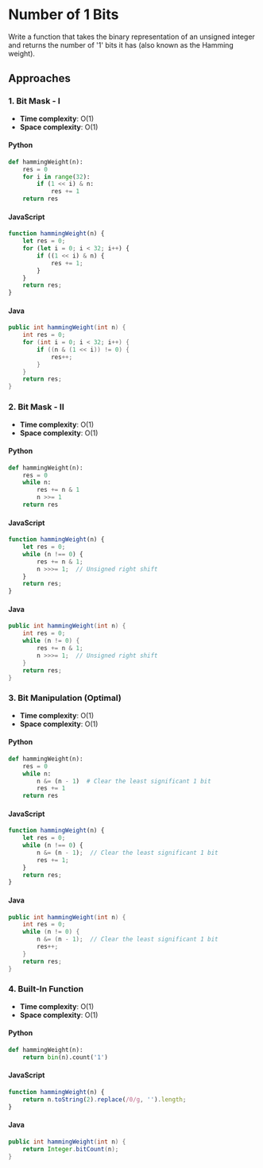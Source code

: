 # Number of 1 Bits

Write a function that takes the binary representation of an unsigned integer and returns the number of '1' bits it has (also known as the Hamming weight).

## Approaches

### 1. Bit Mask - I
- **Time complexity**: O(1)
- **Space complexity**: O(1)

#### Python
```python
def hammingWeight(n):
    res = 0
    for i in range(32):
        if (1 << i) & n:
            res += 1
    return res
```

#### JavaScript
```javascript
function hammingWeight(n) {
    let res = 0;
    for (let i = 0; i < 32; i++) {
        if ((1 << i) & n) {
            res += 1;
        }
    }
    return res;
}
```

#### Java
```java
public int hammingWeight(int n) {
    int res = 0;
    for (int i = 0; i < 32; i++) {
        if ((n & (1 << i)) != 0) {
            res++;
        }
    }
    return res;
}
```

### 2. Bit Mask - II
- **Time complexity**: O(1)
- **Space complexity**: O(1)

#### Python
```python
def hammingWeight(n):
    res = 0
    while n:
        res += n & 1
        n >>= 1
    return res
```

#### JavaScript
```javascript
function hammingWeight(n) {
    let res = 0;
    while (n !== 0) {
        res += n & 1;
        n >>>= 1;  // Unsigned right shift
    }
    return res;
}
```

#### Java
```java
public int hammingWeight(int n) {
    int res = 0;
    while (n != 0) {
        res += n & 1;
        n >>>= 1;  // Unsigned right shift
    }
    return res;
}
```

### 3. Bit Manipulation (Optimal)
- **Time complexity**: O(1)
- **Space complexity**: O(1)

#### Python
```python
def hammingWeight(n):
    res = 0
    while n:
        n &= (n - 1)  # Clear the least significant 1 bit
        res += 1
    return res
```

#### JavaScript
```javascript
function hammingWeight(n) {
    let res = 0;
    while (n !== 0) {
        n &= (n - 1);  // Clear the least significant 1 bit
        res += 1;
    }
    return res;
}
```

#### Java
```java
public int hammingWeight(int n) {
    int res = 0;
    while (n != 0) {
        n &= (n - 1);  // Clear the least significant 1 bit
        res++;
    }
    return res;
}
```

### 4. Built-In Function
- **Time complexity**: O(1)
- **Space complexity**: O(1)

#### Python
```python
def hammingWeight(n):
    return bin(n).count('1')
```

#### JavaScript
```javascript
function hammingWeight(n) {
    return n.toString(2).replace(/0/g, '').length;
}
```

#### Java
```java
public int hammingWeight(int n) {
    return Integer.bitCount(n);
}
```